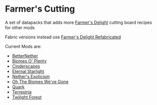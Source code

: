 # Farmer's Cutting
A set of datapacks that adds more [Farmer's Delight](https://modrinth.com/mod/farmers-delight) cutting board recipes for other mods

Fabric versions instead use [Farmer's Delight Refabricated](https://modrinth.com/mod/farmers-delight-refabricated)

Current Mods are:
- [BetterNether](betternether/README.md)
- [Biomes O' Plenty](biomesoplenty/README.md)
- [Cinderscapes](cinderscapes/README.md)
- [Eternal Starlight](eternal_starlight/README.md)
- [Nether's Exoticism](nethers_exoticism/README.md)
- [Oh The Biomes We've Gone](biomeswevegone/README.md)
- [Quark](quark/README.md)
- [Terrestria](terrestria/README.md)
- [Twilight Forest](twilightforest/README.md)
